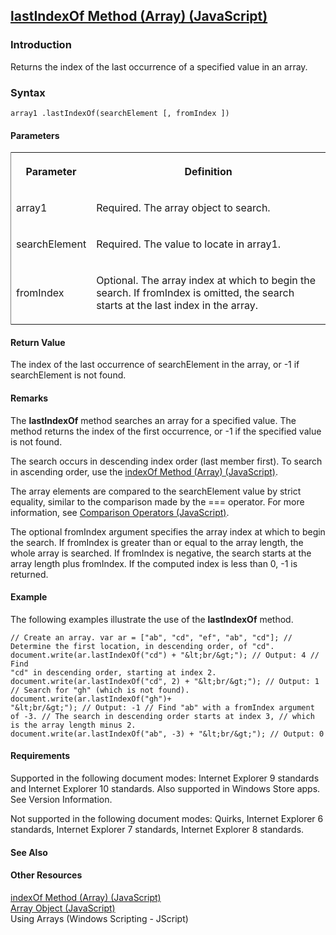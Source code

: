 ## [lastIndexOf Method (Array) (JavaScript)](lastIndexOf-Method__Array.html)

### Introduction 

 Returns the index of the last occurrence of a specified value in an array.

### Syntax 

```
array1 .lastIndexOf(searchElement [, fromIndex ])
```

#### Parameters 

<div id="parametersSection" class="section" name="collapseableSection" style="">
  <div class="caption"></div>
  <div class="tableSection">
    <table width="50%" cellspacing="2" cellpadding="5" frame="lhs">
      <tr>
        <th>
          <p xmlns:util="util">
            Parameter
          </p>
        </th>
        <th>
          <p xmlns:util="util">
            Definition
          </p>
        </th>
      </tr>
      <tr>
        <td>
          <p xmlns:util="util">
            <span class="parameter" sdata="paramReference">array1</span>
          </p>
        </td>
        <td>
          <p xmlns:util="util">
            Required. The array object to search.
          </p>
        </td>
      </tr>
      <tr>
        <td>
          <p xmlns:util="util">
            <span class="parameter" sdata="paramReference">searchElement</span>
          </p>
        </td>
        <td>
          <p xmlns:util="util">
            Required. The value to locate in <span class="parameter" sdata="paramReference">array1</span>.
          </p>
        </td>
      </tr>
      <tr>
        <td>
          <p xmlns:util="util">
            <span class="parameter" sdata="paramReference">fromIndex</span>
          </p>
        </td>
        <td>
          <p xmlns:util="util">
            Optional. The array index at which to begin the search. If <span class="parameter" sdata="paramReference">fromIndex</span> is omitted, the search starts at the last index in the array.
          </p>
        </td>
      </tr>
    </table>
  </div>
</div>

#### Return Value 

<div id="returnValueSection" class="section" name="collapseableSection" style="">
  <p xmlns:util="util">
    The index of the last occurrence of <span class="parameter" sdata="paramReference">searchElement</span> in the array, or -1 if <span class="parameter" sdata="paramReference">searchElement</span>
    is not found.
  </p>
</div>

#### Remarks 

<div id="languageReferenceRemarksSection" class="section" name="collapseableSection" style="">
  <p xmlns:util="util">
    The <b>lastIndexOf</b> method searches an array for a specified value. The method returns the index of the first occurrence, or -1 if the specified value is not found.
  </p>
  <p xmlns:util="util">
    The search occurs in descending index order (last member first). To search in ascending order, use the <span sdata="link"><a href="5bee31ae-aaf1-4466-8cfd-ed287e3cdf17.htm">indexOf Method (Array)
    (JavaScript)</a></span>.
  </p>
  <p xmlns:util="util">
    The array elements are compared to the <span class="parameter" sdata="paramReference">searchElement</span> value by strict equality, similar to the comparison made by the <span sdata=
    "langKeyword" value="==="><span class="keyword">===</span></span> operator. For more information, see <span sdata="link"><a href="084f90f0-d010-47cf-96dd-13d637fc9b68.htm">Comparison Operators
    (JavaScript)</a></span>.
  </p>
  <p xmlns:util="util">
    The optional <span class="parameter" sdata="paramReference">fromIndex</span> argument specifies the array index at which to begin the search. If <span class="parameter" sdata=
    "paramReference">fromIndex</span> is greater than or equal to the array length, the whole array is searched. If <span class="parameter" sdata="paramReference">fromIndex</span> is negative, the
    search starts at the array length plus <span class="parameter" sdata="paramReference">fromIndex</span>. If the computed index is less than 0, -1 is returned.
  </p>
</div>

#### Example 

<p xmlns:util="util">
  The following examples illustrate the use of the <b>lastIndexOf</b> method.
</p>

```
// Create an array. var ar = ["ab", "cd", "ef", "ab", "cd"]; // Determine the first location, in descending order, of "cd". document.write(ar.lastIndexOf("cd") + "&lt;br/&gt;"); // Output: 4 // Find
"cd" in descending order, starting at index 2. document.write(ar.lastIndexOf("cd", 2) + "&lt;br/&gt;"); // Output: 1 // Search for "gh" (which is not found). document.write(ar.lastIndexOf("gh")+
"&lt;br/&gt;"); // Output: -1 // Find "ab" with a fromIndex argument of -3. // The search in descending order starts at index 3, // which is the array length minus 2.
document.write(ar.lastIndexOf("ab", -3) + "&lt;br/&gt;"); // Output: 0
```

#### Requirements 

<div id="requirementsTitleSection" class="section" name="collapseableSection" style="">
  <p xmlns:util="util"></p>
  <p>
    Supported in the following document modes: Internet Explorer 9 standards and Internet Explorer 10 standards. Also supported in Windows Store apps. See Version Information.
  </p>
  <p>
    Not supported in the following document modes: Quirks, Internet Explorer 6 standards, Internet Explorer 7 standards, Internet Explorer 8 standards.
  </p>
</div>

#### See Also 

<div id="seeAlsoSection" class="section" name="collapseableSection" style="">
  <h4 class="subHeading">
    Other Resources
  </h4>
  <div class="seeAlsoStyle">
    <span sdata="link" xmlns:util="util"><a href="5bee31ae-aaf1-4466-8cfd-ed287e3cdf17.htm">indexOf Method (Array) (JavaScript)</a></span>
  </div>
  <div class="seeAlsoStyle">
    <span sdata="link" xmlns:util="util"><a href="08e5f552-0797-4b48-8164-609582fc18c9.htm">Array Object (JavaScript)</a></span>
  </div>
  <div class="seeAlsoStyle">
    <span sdata="link" xmlns:util="util">Using Arrays (Windows Scripting - JScript)</span>
  </div>
</div>

